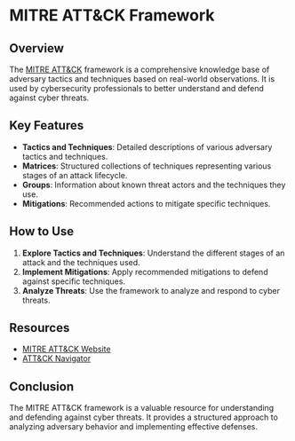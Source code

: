 # MITRE ATT&CK Framework

## Overview

The [MITRE ATT&CK](https://attack.mitre.org/) framework is a comprehensive knowledge base of adversary tactics and techniques based on real-world observations. It is used by cybersecurity professionals to better understand and defend against cyber threats.

## Key Features

- **Tactics and Techniques**: Detailed descriptions of various adversary tactics and techniques.
- **Matrices**: Structured collections of techniques representing various stages of an attack lifecycle.
- **Groups**: Information about known threat actors and the techniques they use.
- **Mitigations**: Recommended actions to mitigate specific techniques.

## How to Use

1. **Explore Tactics and Techniques**: Understand the different stages of an attack and the techniques used.
2. **Implement Mitigations**: Apply recommended mitigations to defend against specific techniques.
3. **Analyze Threats**: Use the framework to analyze and respond to cyber threats.

## Resources

- [MITRE ATT&CK Website](https://attack.mitre.org/)
- [ATT&CK Navigator](https://mitre-attack.github.io/attack-navigator/)

## Conclusion

The MITRE ATT&CK framework is a valuable resource for understanding and defending against cyber threats. It provides a structured approach to analyzing adversary behavior and implementing effective defenses.
